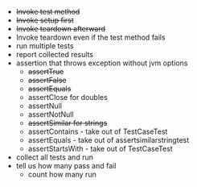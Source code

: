 - ~~Invoke test method~~
- ~~Invoke setup first~~
- ~~Invoke teardown afterward~~
- Invoke teardown even if the test method fails
- run multiple tests
- report collected results
- assertion that throws exception without jvm options
  - ~~assertTrue~~
  - ~~assertFalse~~
  - ~~assertEquals~~
  - assertClose for doubles
  - assertNull
  - assertNotNull
  - ~~assertSimilar for strings~~
  - assertContains - take out of TestCaseTest
  - assertEquals - take out of assertsimilarstringtest
  - assertStartsWith - take out of TestCaseTest
- collect all tests and run
- tell us how many pass and fail
  - count how many run 